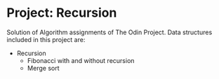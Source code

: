 # Project: Recursion

Solution of Algorithm assignments of The Odin Project.
Data structures included in this project are:

- Recursion
  - Fibonacci with and without recursion
  - Merge sort
  